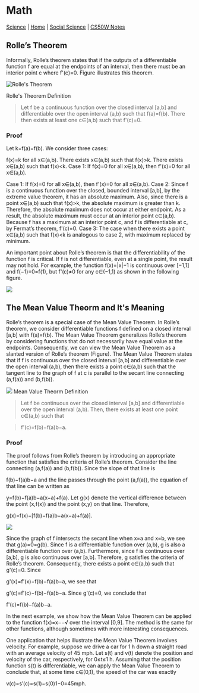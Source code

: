 # Math

[Science](./file.md) | [Home](./README.md) | [Social Science](./file3.md) | [CS50W Notes](./flask-notes.md)

## Rolle’s Theorem

Informally, Rolle’s theorem states that if the outputs of a differentiable function f are equal at the endpoints of an interval, then there must be an interior point c where f'(c)=0. Figure illustrates this theorem.

![Rolle's Theorem](https://cnx.org/resources/9f7150213d442c25a178dfa4522641987a7eefcc/CNX_Calc_Figure_04_04_009.jpg)

Rolle's Theorem Definition
>Let f be a continuous function over the closed interval [a,b] and differentiable over the open interval (a,b) such that f(a)=f(b). There then exists at least one c∈(a,b) such that f'(c)=0.

### Proof

Let k=f(a)=f(b). We consider three cases:

f(x)=k for all x∈(a,b).
There exists x∈(a,b) such that f(x)>k.
There exists x∈(a,b) such that f(x)<k.
Case 1: If f(x)=0 for all x∈(a,b), then f'(x)=0 for all x∈(a,b).

Case 1: If f(x)=0 for all x∈(a,b), then f'(x)=0 for all x∈(a,b).
Case 2: Since f is a continuous function over the closed, bounded interval [a,b], by the extreme value theorem, it has an absolute maximum. Also, since there is a point x∈(a,b) such that f(x)>k, the absolute maximum is greater than k. Therefore, the absolute maximum does not occur at either endpoint. As a result, the absolute maximum must occur at an interior point c∈(a,b). Because f has a maximum at an interior point c, and f is differentiable at c, by Fermat’s theorem, f'(c)=0.
Case 3: The case when there exists a point x∈(a,b) such that f(x)<k is analogous to case 2, with maximum replaced by minimum.

An important point about Rolle’s theorem is that the differentiability of the function f is critical. If f is not differentiable, even at a single point, the result may not hold. For example, the function f(x)=|x|−1 is continuous over [−1,1] and f(−1)=0=f(1), but f'(c)≠0 for any c∈(−1,1) as shown in the following figure.

![](https://cnx.org/resources/9531b9f556e1af873bdab455695aafa3b48c8f27/CNX_Calc_Figure_04_04_002.jpg)

## The Mean Value Theorm and It's Meaning

Rolle’s theorem is a special case of the Mean Value Theorem. In Rolle’s theorem, we consider differentiable functions f defined on a closed interval [a,b] with f(a)=f(b). The Mean Value Theorem generalizes Rolle’s theorem by considering functions that do not necessarily have equal value at the endpoints. Consequently, we can view the Mean Value Theorem as a slanted version of Rolle’s theorem (Figure). The Mean Value Theorem states that if f is continuous over the closed interval [a,b] and differentiable over the open interval (a,b), then there exists a point c∈(a,b) such that the tangent line to the graph of f at c is parallel to the secant line connecting (a,f(a)) and (b,f(b)).

![](https://cnx.org/resources/93636db137f86180ba6563682c50d33f697d9396/CNX_Calc_Figure_04_04_010.jpg)
Mean Value Theorm Definition
>Let f be continuous over the closed interval [a,b] and differentiable over the open interval (a,b). Then, there exists at least one point c∈(a,b) such that

>f'(c)=f(b)−f(a)b−a.

### Proof

The proof follows from Rolle’s theorem by introducing an appropriate function that satisfies the criteria of Rolle’s theorem. Consider the line connecting (a,f(a)) and (b,f(b)). Since the slope of that line is

f(b)−f(a)b−a
and the line passes through the point (a,f(a)), the equation of that line can be written as

y=f(b)−f(a)b−a(x−a)+f(a).
Let g(x) denote the vertical difference between the point (x,f(x)) and the point (x,y) on that line. Therefore,

g(x)=f(x)−[f(b)−f(a)b−a(x−a)+f(a)].

![](https://cnx.org/resources/8f22590bb46713efdae2b7cc7ee843d9a4eeee4e/CNX_Calc_Figure_04_04_011.jpg)

Since the graph of f intersects the secant line when x=a and x=b, we see that g(a)=0=g(b). Since f is a differentiable function over (a,b), g is also a differentiable function over (a,b). Furthermore, since f is continuous over [a,b], g is also continuous over [a,b]. Therefore, g satisfies the criteria of Rolle’s theorem. Consequently, there exists a point c∈(a,b) such that g'(c)=0. Since

g'(x)=f'(x)−f(b)−f(a)b−a,
we see that

g'(c)=f'(c)−f(b)−f(a)b−a.
Since g'(c)=0, we conclude that

f'(c)=f(b)−f(a)b−a.


In the next example, we show how the Mean Value Theorem can be applied to the function f(x)=x−−√ over the interval [0,9]. The method is the same for other functions, although sometimes with more interesting consequences.


One application that helps illustrate the Mean Value Theorem involves velocity. For example, suppose we drive a car for 1 h down a straight road with an average velocity of 45 mph. Let s(t) and v(t) denote the position and velocity of the car, respectively, for 0≤t≤1 h. Assuming that the position function s(t) is differentiable, we can apply the Mean Value Theorem to conclude that, at some time c∈(0,1), the speed of the car was exactly

v(c)=s′(c)=s(1)−s(0)1−0=45mph.
